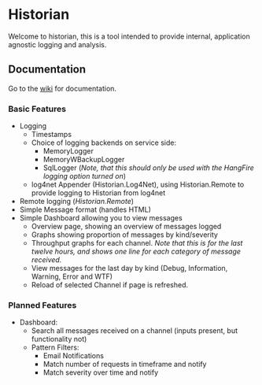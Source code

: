 # Historian

Welcome to historian, this is a tool intended to provide internal, application agnostic logging and analysis.

## Documentation
Go to the [wiki](./wiki/Home) for documentation.

### Basic Features
- Logging
  - Timestamps
  - Choice of logging backends on service side:
    - MemoryLogger
    - MemoryWBackupLogger
    - SqlLogger (*Note, that this should only be used with the HangFire logging option turned on*)
  - log4net Appender (Historian.Log4Net), using Historian.Remote to provide logging to Historian from log4net
- Remote logging (*Historian.Remote*)
- Simple Message format (handles HTML)
- Simple Dashboard allowing you to view messages
  - Overview page, showing an overview of messages logged
  - Graphs showing proportion of messages by kind/severity
  - Throughput graphs for each channel. *Note that this is for the last twelve hours, and shows one line for each category of message received.*
  - View messages for the last day by kind (Debug, Information, Warning, Error and WTF)
  - Reload of selected Channel if page is refreshed.

### Planned Features
- Dashboard:
  - Search all messages received on a channel (inputs present, but functionality not)
  - Pattern Filters:
    - Email Notifications
    - Match number of requests in timeframe and notify
    - Match severity over time and notify
